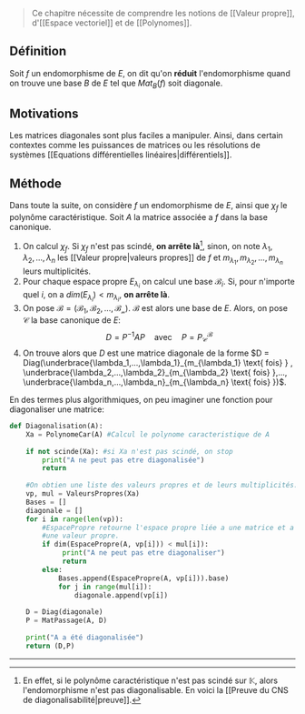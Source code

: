 
> Ce chapitre nécessite de comprendre les notions de [[Valeur propre]], d'[[Espace vectoriel]] et de [[Polynomes]].
## Définition
Soit $f$ un endomorphisme de $E$, on dit qu'on **réduit** l'endomorphisme quand on trouve une base $B$ de $E$ tel que $Mat_B(f)$ soit diagonale. 

## Motivations
Les matrices diagonales sont plus faciles a manipuler. Ainsi, dans certain contextes comme les puissances de matrices ou les résolutions de systèmes [[Equations différentielles linéaires|différentiels]]. 

## Méthode
Dans toute la suite, on considère $f$ un endomorphisme de $E$, ainsi que $\chi_f$ le polynôme caractéristique. 
Soit $A$ la matrice associée a $f$ dans la base canonique. 
1. On calcul $\chi_f$. Si $\chi_f$ n'est pas scindé, **on arrête là**[^1], sinon, on note $\lambda_1, \lambda_2, ..., \lambda_n$ les [[Valeur propre|valeurs propres]] de $f$ et $m_{\lambda_1}, m_{\lambda_2}, ..., m_{\lambda_n}$ leurs multiplicités. 
2. Pour chaque espace propre $E_{\lambda_i}$ on calcul une base $\mathcal{B}_i$. Si, pour n'importe quel $i$, on a $dim(E_{\lambda_i}) < m_{\lambda_i}$, **on arrête là**.
3. On pose $\mathcal{B} = (\mathcal{B_1}, \mathcal{B_2}, ..., \mathcal{B_n})$. $\mathcal{B}$ est alors une base de $E$. Alors, on pose $\mathcal{C}$ la base canonique de $E$:
$$
D = P^{-1}AP\quad\text{avec}\quad P = P_{\mathcal{C}}^{\mathcal{B}}
$$
4. On trouve alors que $D$ est une matrice diagonale de la forme $D = Diag(\underbrace{\lambda_1,...,\lambda_1}_{m_{\lambda_1} \text{ fois} } , \underbrace{\lambda_2,...,\lambda_2}_{m_{\lambda_2} \text{ fois} },..., \underbrace{\lambda_n,...,\lambda_n}_{m_{\lambda_n} \text{ fois} })$. 

En des termes plus algorithmiques, on peu imaginer une fonction pour diagonaliser une matrice:
```python
def Diagonalisation(A):
	Xa = PolynomeCar(A) #Calcul le polynome caracteristique de A
	
	if not scinde(Xa): #si Xa n'est pas scindé, on stop
		print("A ne peut pas etre diagonalisée")
		return 
	
	#On obtien une liste des valeurs propres et de leurs multiplicités.
	vp, mul = ValeursPropres(Xa) 
	Bases = []
	diagonale = []
	for i in range(len(vp)):
		#EspacePropre retourne l'espace propre liée a une matrice et a 
		#une valeur propre.
		if dim(EspacePropre(A, vp[i])) < mul[i]):
			 print("A ne peut pas etre diagonaliser")
			 return
		else:
			Bases.append(EspacePropre(A, vp[i])).base)
			for j in range(mul[i]):
				diagonale.append(vp[i])
	
	D = Diag(diagonale)
	P = MatPassage(A, D)
	
	print("A a été diagonalisée")
	return (D,P)
```

----
[^1]: En effet, si le polynôme caractéristique n'est pas scindé sur $\mathbb{K}$, alors l'endomorphisme n'est pas diagonalisable. En voici la [[Preuve du CNS de diagonalisabilité|preuve]].